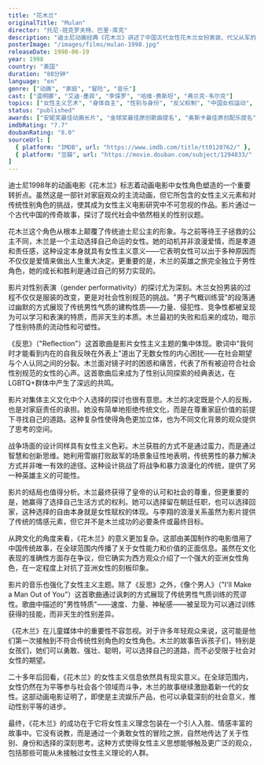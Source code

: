 ```yaml
---
title: "花木兰"
originalTitle: "Mulan"
director: "托尼·班克罗夫特、巴里·库克"
description: "迪士尼动画经典《花木兰》讲述了中国古代女性花木兰女扮男装、代父从军的故事。影片突破了传统迪士尼公主的框架，塑造了一个勇敢、独立、敢于挑战性别规范的女性角色。"
posterImage: "/images/films/mulan-1998.jpg"
releaseDate: 1998-06-19
year: 1998
country: "美国"
duration: "88分钟"
language: "en"
genre: ["动画", "家庭", "冒险", "音乐"]
cast: ["温明娜", "艾迪·墨菲", "李保罗", "哈维·费斯坦", "弗兰克·韦尔克"]
topics: ["女性主义艺术", "身体自主", "性别与身份", "反父权制", "中国女权运动", "女性解放"]
status: "published"
awards: ["安妮奖最佳动画长片", "金球奖最佳原创歌曲提名", "奥斯卡最佳原创配乐提名"]
imdbRating: "7.7"
doubanRating: "8.0"
sourceUrl: [
  { platform: "IMDB", url: "https://www.imdb.com/title/tt0120762/" },
  { platform: "豆瓣", url: "https://movie.douban.com/subject/1294833/" }
]
---
```


迪士尼1998年的动画电影《花木兰》标志着动画电影中女性角色塑造的一个重要转折点。虽然这是一部针对家庭观众的主流动画，但它所包含的女性主义元素和对传统性别角色的挑战，使其成为女性主义电影研究中不可忽视的作品。影片通过一个古代中国的传奇故事，探讨了现代社会中依然相关的性别议题。

花木兰这个角色从根本上颠覆了传统迪士尼公主的形象。与之前等待王子拯救的公主不同，木兰是一个主动选择自己命运的女性。她的动机并非浪漫爱情，而是孝道和责任感，这种设定本身就具有女性主义意义——它表明女性可以出于多种原因而不仅仅是爱情来做出人生重大决定。更重要的是，木兰的英雄之旅完全独立于男性角色，她的成长和胜利是通过自己的努力实现的。

影片对性别表演（gender performativity）的探讨尤为深刻。木兰女扮男装的过程不仅仅是服装的改变，更是对社会性别规范的挑战。"男子气概训练营"的段落通过幽默的方式展现了传统男性气质的建构性质——力量、侵犯性、竞争性都被呈现为可以学习和表演的特质，而非天生的本质。木兰最初的失败和后来的成功，暗示了性别特质的流动性和可塑性。

《反思》（"Reflection"）这首歌曲是影片女性主义主题的集中体现。歌词中"我何时才能看到内在的自我反映在外表上"道出了无数女性的内心困扰——在社会期望与个人认同之间的分裂。木兰面对镜子时的困惑和痛苦，代表了所有被迫符合社会性别规范的女性的心声。这首歌曲后来成为了性别认同探索的经典表达，在LGBTQ+群体中产生了深远的共鸣。

影片对集体主义文化中个人选择的探讨也很有意思。木兰的决定既是个人的反叛，也是对家庭责任的承担。她没有简单地拒绝传统文化，而是在尊重家庭价值的前提下寻找自己的道路。这种复杂性使得角色更加立体，也为不同文化背景的观众提供了思考的空间。

战争场面的设计同样具有女性主义色彩。木兰获胜的方式不是通过蛮力，而是通过智慧和创新思维。她利用雪崩打败敌军的场景象征性地表明，传统男性的暴力解决方式并非唯一有效的途径。这种设计挑战了将战争和暴力浪漫化的传统，提供了另一种英雄主义的可能性。

影片的结局也值得分析。木兰最终获得了皇帝的认可和社会的尊重，但更重要的是，她赢得了选择自己生活方式的权利。她可以选择留在朝廷任职，也可以选择回家，这种选择的自由本身就是女性赋权的体现。与李翔的浪漫关系虽然为影片提供了传统的情感元素，但它并不是木兰成功的必要条件或最终目标。

从跨文化的角度来看，《花木兰》的意义更加复杂。这部由美国制作的电影借用了中国传统故事，在全球范围内传播了关于女性能力和价值的正面信息。虽然在文化表现的准确性方面存在争议，但它确实为西方观众介绍了一个强大的亚洲女性角色，在一定程度上对抗了亚洲女性的刻板印象。

影片的音乐也强化了女性主义主题。除了《反思》之外，《像个男人》（"I'll Make a Man Out of You"）这首歌曲通过讽刺的方式展现了传统男性气质训练的荒谬性。歌曲中描述的"男性特质"——速度、力量、神秘感——被呈现为可以通过训练获得的技能，而非天生的性别差异。

《花木兰》在儿童媒体中的重要性不容忽视。对于许多年轻观众来说，这可能是他们第一次接触到不符合传统性别角色的女性角色。木兰的故事告诉孩子们，特别是女孩们，她们可以勇敢、强壮、聪明，可以选择自己的道路，而不必受限于社会对女性的期望。

二十多年后回看，《花木兰》的女性主义信息依然具有现实意义。在全球范围内，女性仍然在为平等参与社会各个领域而斗争，木兰的故事继续激励着新一代的女性。这部动画电影证明了，即使是主流娱乐产品，也可以承载深刻的社会意义，推动性别平等的进步。

最终，《花木兰》的成功在于它将女性主义理念包装在一个引人入胜、情感丰富的故事中。它没有说教，而是通过一个勇敢女性的冒险之旅，自然地传达了关于性别、身份和选择的深刻思考。这种方式使得女性主义思想能够触及更广泛的观众，包括那些可能从未接触过女性主义理论的人群。